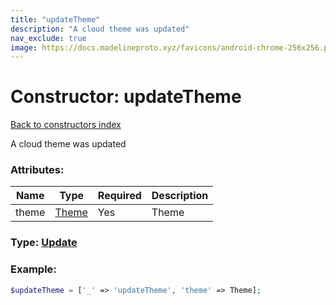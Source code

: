 ```yaml
---
title: "updateTheme"
description: "A cloud theme was updated"
nav_exclude: true
image: https://docs.madelineproto.xyz/favicons/android-chrome-256x256.png
---
```

# Constructor: updateTheme  
[Back to constructors index](/API_docs/constructors/index.md)



A cloud theme was updated

### Attributes:

| Name     |    Type       | Required | Description |
|----------|---------------|----------|-------------|
|theme|[Theme](/API_docs/types/Theme.md) | Yes|Theme|



### Type: [Update](/API_docs/types/Update.md)


### Example:

```php
$updateTheme = ['_' => 'updateTheme', 'theme' => Theme];
```  
